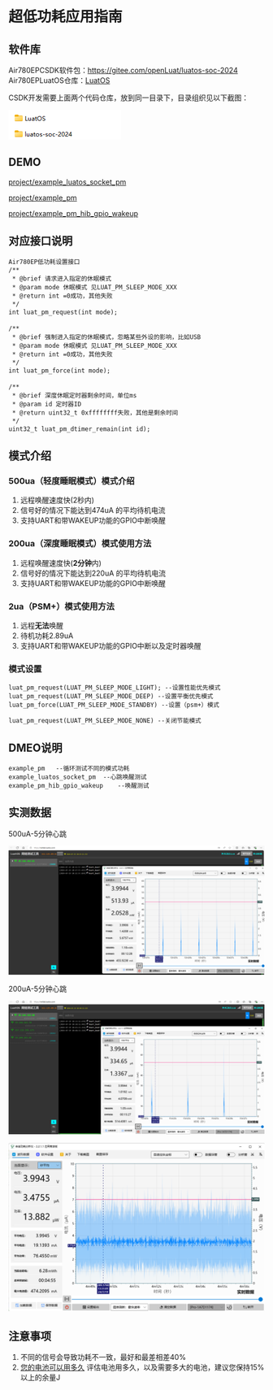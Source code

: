 # 超低功耗应用指南

## 软件库

Air780EPCSDK软件包：https://gitee.com/openLuat/luatos-soc-2024
Air780EPLuatOS仓库：[LuatOS](https://gitee.com/openLuat/LuatOS)

CSDK开发需要上面两个代码仓库，放到同一目录下，目录组织见以下截图：

![](../../../image/CSDK开发资料/超低功耗应用指南/20240403144851263_image.png)

## DEMO

[project/example_luatos_socket_pm](https://gitee.com/openLuat/luatos-soc-2024/tree/master/project/example_luatos_socket_pm)

[project/example_pm](https://gitee.com/openLuat/luatos-soc-2024/tree/master/project/example_pm)

[project/example_pm_hib_gpio_wakeup](https://gitee.com/openLuat/luatos-soc-2024/tree/master/project/example_pm_hib_gpio_wakeup)

## 对应接口说明

```
Air780EP低功耗设置接口
/**
 * @brief 请求进入指定的休眠模式
 * @param mode 休眠模式 见LUAT_PM_SLEEP_MODE_XXX
 * @return int =0成功，其他失败
 */
int luat_pm_request(int mode);

/**
 * @brief 强制进入指定的休眠模式，忽略某些外设的影响，比如USB
 * @param mode 休眠模式 见LUAT_PM_SLEEP_MODE_XXX
 * @return int =0成功，其他失败
 */
int luat_pm_force(int mode);

/**
 * @brief 深度休眠定时器剩余时间，单位ms
 * @param id 定时器ID
 * @return uint32_t 0xffffffff失败，其他是剩余时间
 */
uint32_t luat_pm_dtimer_remain(int id);
```

## 模式介绍

### 500ua（轻度睡眠模式）模式介绍
1. 远程唤醒速度快(2秒内)
2. 信号好的情况下能达到474uA 的平均待机电流
3. 支持UART和带WAKEUP功能的GPIO中断唤醒
### 200ua（深度睡眠模式）模式使用方法

1. 远程唤醒速度快(**2分钟**内)
2. 信号好的情况下能达到220uA 的平均待机电流
3. 支持UART和带WAKEUP功能的GPIO中断唤醒 

### 2ua（PSM+）模式使用方法

1. 远程**无法**唤醒
2. 待机功耗2.89uA
3. 支持UART和带WAKEUP功能的GPIO中断以及定时器唤醒

### 模式设置
```
luat_pm_request(LUAT_PM_SLEEP_MODE_LIGHT); --设置性能优先模式
luat_pm_request(LUAT_PM_SLEEP_MODE_DEEP) --设置平衡优先模式
luat_pm_force(LUAT_PM_SLEEP_MODE_STANDBY) --设置（psm+）模式
```

```
luat_pm_request(LUAT_PM_SLEEP_MODE_NONE) --关闭节能模式
```

## DMEO说明

```
example_pm   --循环测试不同的模式功耗
example_luatos_socket_pm  --心跳唤醒测试
example_pm_hib_gpio_wakeup    --唤醒测试
```

## 实测数据

500uA-5分钟心跳

![](../../../image/CSDK开发资料/超低功耗应用指南/500uA-5分钟心跳.png)

200uA-5分钟心跳

![](../../../image/CSDK开发资料/超低功耗应用指南/200uA-5分钟心跳.png)

![](../../../image/CSDK开发资料/超低功耗应用指南/2uA.png)

## 注意事项

1. 不同的信号会导致功耗不一致，最好和最差相差40%
2. [您的电池可以用多久](https://wiki.luatos.com/_static/tools/psmplus/index.html "您的电池可以用多久") 评估电池用多久，以及需要多大的电池，建议您保持15% 以上的余量J
